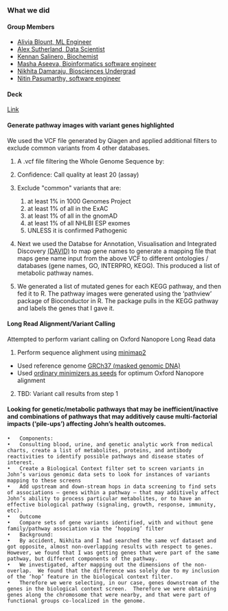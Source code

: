 
### What we did

#### Group Members

- [Alivia Blount, ML Engineer]()
- [Alex Sutherland, Data Scientist]()
- [Kennan Salinero, Biochemist]()
- [Masha Aseeva, Bioinformatics software engineer]()
- [Nikhita Damaraju, Biosciences Undergrad]()
- [Nitin Pasumarthy, software engineer]()

#### Deck
[Link](https://docs.google.com/presentation/d/1ZXT5jUo6xXdOTiBgAHEMkdiA7NQvlT2sAEywak2mAVI/edit#slide=id.g5b3afa7024_3_0)

#### Generate pathway images with variant genes highlighted

We used the VCF file generated by Qiagen and applied additional filters to exclude common variants from 4 other databases.

1. A .vcf file filtering the Whole Genome Sequence by:
 1. Confidence: Call quality at least 20 (assay)
 2. Exclude "common" variants that are:
     1.  at least 1% in 1000 Genomes Project
     2.  at least 1% of all in the ExAC
     3.  at least 1% of all in the gnomAD
     4.  at least 1% of all NHLBI ESP exomes
     5. UNLESS it is confirmed Pathogenic
     
2. Next we used the Databse for Annotation, Visualisation and Integrated Discovery [(DAVID)](https://david-d.ncifcrf.gov/) to map gene names to generate a mapping file that maps gene name input from the above VCF to different ontologies / databases (gene names, GO, INTERPRO, KEGG). This produced a list of metabolic pathway names.

3. We generated a list of mutated genes for each KEGG pathway, and then fed it to R. The pathway images were generated using the ‘pathview’ package of Bioconductor in R. The package pulls in the KEGG pathway and labels the genes that I gave it.

#### Long Read Alignment/Variant Calling

Attempted to perform variant calling on Oxford Nanopore Long Read data

1. Perform sequence alighment using [minimap2](https://github.com/lh3/minimap2)
 * Used reference genome [GRCh37 (masked genomic DNA)](ftp://ftp.ensembl.org/pub/grch37/current/fasta/homo_sapiens/dna/Homo_sapiens.GRCh37.dna_rm.primary_assembly.fa.gz)
 * Used [ordinary minimizers as seeds](https://github.com/lh3/minimap2#map-long-noisy-genomic-reads) for optimum Oxford Nanopore alignment

2. TBD: Variant call results from step 1

#### Looking for genetic/metabolic pathways that may be inefficient/inactive and combinations of pathways that may additively cause multi-factorial impacts (‘pile-ups’) affecting John’s health outcomes.

	•	Components:
	•	Consulting blood, urine, and genetic analytic work from medical charts, create a list of metabolites, proteins, and antibody reactivities to identify possible pathways and disease states of interest.
	•	Create a Biological Context filter set to screen variants in John’s various genomic data sets to look for instances of variants mapping to these screens
	•	Add upstream and down-stream hops in data screening to find sets of associations – genes within a pathway – that may additively affect John’s ability to process particular metabolites, or to have an effective biological pathway (signaling, growth, response, immunity, etc).
	•	Outcome
	•	Compare sets of gene variants identified, with and without gene family/pathway association via the ‘hopping’ filter
	•	Background:
	•	By accident, Nikhita and I had searched the same vcf dataset and got opposite, almost non-overlapping results with respect to genes.  However, we found that I was getting genes that were part of the same pathway, but different components of the pathway.
	•	We investigated, after mapping out the dimensions of the non-overlap.  We found that the difference was solely due to my inclusion of the ‘hop’ feature in the biological context filter.  
	•	Therefore we were selecting, in our case, genes downstream of the genes in the biological context screen.  Therefore we were obtaining genes along the chromosome that were nearby, and that were part of functional groups co-localized in the genome.



